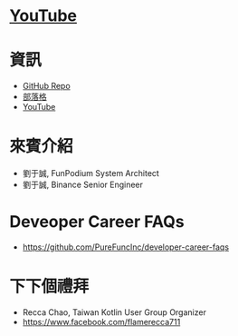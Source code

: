 # [YouTube](https://youtu.be/EuZcgq_J_Wo)

# 資訊
* [GitHub Repo](https://github.com/PureFuncInc/purefunc-cafe)
* [部落格](https://purefunc.net/articles/pure-func-cafe)
* [YouTube](https://www.youtube.com/watch?v=N5GzZfXg5z0)

# 來賓介紹
* 劉于誠, FunPodium System Architect
* 劉于誠, Binance Senior Engineer

# Deveoper Career FAQs
* https://github.com/PureFuncInc/developer-career-faqs

# 下下個禮拜
* Recca Chao, Taiwan Kotlin User Group Organizer
* https://www.facebook.com/flamerecca711
